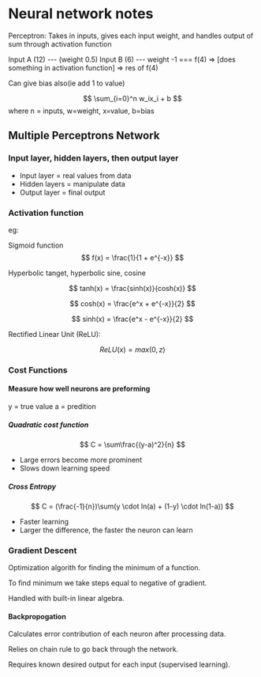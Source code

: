 # Neural network notes

Perceptron:
Takes in inputs, gives each input weight, and handles output of sum through activation function

Input A (12) --- (weight 0.5)
Input B (6) --- weight -1 
=== f(4) => [does something in activation function] => res of f(4)

Can give bias also(ie add 1 to value)

$$
  \sum_{i=0}^n  w_ix_i + b
$$
where n = inputs, w=weight, x=value, b=bias

## Multiple Perceptrons Network

### Input layer, hidden layers, then output layer

- Input layer = real values from data
- Hidden layers = manipulate data
- Output layer = final output

### Activation function

eg:

Sigmoid function
$$
f(x) = \frac{1}{1 + e^{-x}}
$$

Hyperbolic tanget, hyperbolic sine, cosine

$$
tanh(x) = \frac{sinh(x)}{cosh(x)}
$$

$$
cosh(x) = \frac{e^x + e^{-x}}{2}
$$

$$
sinh(x) = \frac{e^x - e^{-x}}{2}
$$

Rectified Linear Unit (ReLU):

$$
ReLU(x) = max(0, z)
$$

### Cost Functions

#### Measure how well neurons are preforming

y = true value
a = predition

##### Quadratic cost function

$$
C = \sum\frac{(y-a)^2}{n}
$$

- Large errors become more prominent
- Slows down learning speed

##### Cross Entropy

$$
C = (\frac{-1}{n})\sum(y \cdot ln(a) + (1-y) \cdot ln(1-a))
$$

- Faster learning
- Larger the difference, the faster the neuron can learn

### Gradient Descent

Optimization algorith for finding the minimum of a function.

To find minimum we take steps equal to negative of gradient.

Handled with built-in linear algebra.

#### Backpropogation

Calculates error contribution of each neuron after processing data.

Relies on chain rule to go back through the network.

Requires known desired output for each input (supervised learning).
